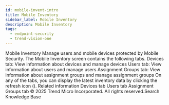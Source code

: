 ```yaml
---
id: mobile-invent-intro
title: Mobile Inventory
sidebar_label: Mobile Inventory
description: Mobile Inventory
tags:
  - endpoint-security
  - trend-vision-one
---
```


 Mobile Inventory Manage users and mobile devices protected by Mobile Security. The Mobile Inventory screen contains the following tabs. Devices tab: View information about devices and manage devices Users tab: View information about users and manage users Assignment Groups tab: View information about assignment groups and manage assignment groups On any of the tabs, you can display the latest inventory data by clicking the refresh icon (). Related information Devices tab Users tab Assignment Groups tab © 2025 Trend Micro Incorporated. All rights reserved.Search Knowledge Base